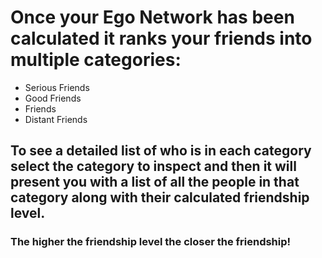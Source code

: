 # Once your Ego Network has been calculated it ranks your friends into multiple categories:
 
- Serious Friends
- Good Friends
- Friends
- Distant Friends
 
## To see a detailed list of who is in each category select the category to inspect and then it will present you with a list of all the people in that category along with their calculated friendship level.

### The higher the friendship level the closer the friendship!